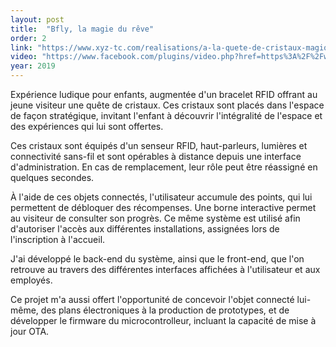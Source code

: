 ```yaml
---
layout: post
title:  "Bfly, la magie du rêve"
order: 2
link: "https://www.xyz-tc.com/realisations/a-la-quete-de-cristaux-magiques/"
video: "https://www.facebook.com/plugins/video.php?href=https%3A%2F%2Fwww.facebook.com%2Fbflyqc%2Fvideos%2F2606704222889256%2F&show_text=false&width=734&appId=589051127900768&height=411"
year: 2019
---
```


Expérience ludique pour enfants, augmentée d'un bracelet RFID offrant au jeune visiteur une quête de cristaux. Ces cristaux sont placés dans l'espace de façon stratégique, invitant l'enfant à découvrir l'intégralité de l'espace et des expériences qui lui sont offertes.

Ces cristaux sont équipés d'un senseur RFID, haut-parleurs, lumières et connectivité sans-fil et sont opérables à distance depuis une interface d'administration. En cas de remplacement, leur rôle peut être réassigné en quelques secondes.

À l'aide de ces objets connectés, l'utilisateur accumule des points, qui lui permettent de débloquer des récompenses. Une borne interactive permet au visiteur de consulter son progrès. Ce même système est utilisé afin d'autoriser l'accès aux différentes installations, assignées lors de l'inscription à l'accueil.

J'ai développé le back-end du système, ainsi que le front-end, que l'on retrouve au travers des différentes interfaces affichées à l'utilisateur et aux employés.

Ce projet m'a aussi offert l'opportunité de concevoir l'objet connecté lui-même, des plans électroniques à la production de prototypes, et de développer le firmware du microcontrolleur, incluant la capacité de mise à jour OTA.